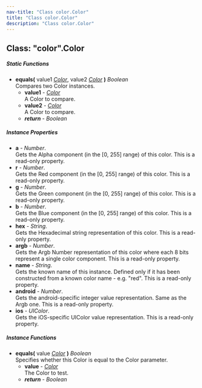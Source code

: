 ```yaml
---
nav-title: "Class color.Color"
title: "Class color.Color"
description: "Class color.Color"
---
```

## Class: "color".Color

##### Static Functions
 - **equals(** value1 [_Color_](../color/Color.md), value2 [_Color_](../color/Color.md) **)** _Boolean_  
     Compares two Color instances.
   - **value1** - [_Color_](../color/Color.md)  
     A Color to compare.
   - **value2** - [_Color_](../color/Color.md)  
     A Color to compare.
   - _**return**_ - _Boolean_

##### Instance Properties
 - **a** - _Number_.    
  Gets the Alpha component (in the [0, 255] range) of this color. This is a read-only property.
 - **r** - _Number_.    
  Gets the Red component (in the [0, 255] range) of this color. This is a read-only property.
 - **g** - _Number_.    
  Gets the Green component (in the [0, 255] range) of this color. This is a read-only property.
 - **b** - _Number_.    
  Gets the Blue component (in the [0, 255] range) of this color. This is a read-only property.
 - **hex** - _String_.    
  Gets the Hexadecimal string representation of this color. This is a read-only property.
 - **argb** - _Number_.    
  Gets the Argb Number representation of this color where each 8 bits represent a single color component. This is a read-only property.
 - **name** - _String_.    
  Gets the known name of this instance. Defined only if it has been constructed from a known color name - e.g. "red". This is a read-only property.
 - **android** - _Number_.    
  Gets the android-specific integer value representation. Same as the Argb one. This is a read-only property.
 - **ios** - _UIColor_.    
  Gets the iOS-specific UIColor value representation. This is a read-only property.

##### Instance Functions
 - **equals(** value [_Color_](../color/Color.md) **)** _Boolean_  
     Specifies whether this Color is equal to the Color parameter.
   - **value** - [_Color_](../color/Color.md)  
     The Color to test.
   - _**return**_ - _Boolean_